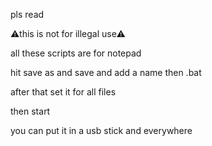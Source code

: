 pls read


⚠this is not for illegal use⚠

all these scripts are for notepad

hit save as and save and add a name then .bat 

after that set it for all files

then start

you can put it in a usb stick and everywhere


